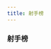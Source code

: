 ```yaml
---
title: 射手榜
---
```


### 射手榜

<GoalRank rank="1" name="斯克兰兹" state="sk" goals="3" />
<GoalRank rank="1" name="加克波" state="nl" goals="3" />
<GoalRank rank="1" name="米考塔泽" state="ge" goals="3" />
<GoalRank rank="1" name="穆西亚拉" state="de" goals="3" />
<GoalRank rank="1" name="奥尔莫" state="es" goals="3" />
<GoalRank rank="1" name="凯恩" state="gb-eng" goals="3" />

<GoalRank rank="7" name="菲尔克鲁格" state="de" goals="2" />
<GoalRank rank="7" name="鲁伊斯" state="es" goals="2" />
<GoalRank rank="7" name="R.马林" state="ro" goals="2" />
<GoalRank rank="7" name="恩博洛" state="ch" goals="2" />
<GoalRank rank="7" name="德米拉尔" state="tr" goals="2" />
<GoalRank rank="7" name="马伦" state="at" goals="2" />
<GoalRank rank="7" name="哈弗茨" state="de" goals="2" />
<GoalRank rank="7" name="贝林厄姆" state="gb-eng" goals="2" />

<GoalRank rank="15" name="维尔茨" state="de" goals="1" />
<GoalRank rank="15" name="詹" state="de" goals="1" />
<GoalRank rank="15" name="杜阿" state="ch" goals="1" />
<GoalRank rank="15" name="阿比切尔" state="ch" goals="1" />
<GoalRank rank="15" name="瓦尔加" state="hu" goals="1" />
<GoalRank rank="15" name="莫拉塔" state="es" goals="1" />
<GoalRank rank="15" name="卡瓦哈尔" state="es" goals="1" />
<GoalRank rank="15" name="巴伊拉米" state="al" goals="1" />
<GoalRank rank="15" name="巴斯托尼" state="it" goals="1" />
<GoalRank rank="15" name="巴雷拉" state="it" goals="1" />
<GoalRank rank="15" name="布克萨" state="pl" goals="1" />
<GoalRank rank="15" name="韦霍斯特" state="nl" goals="1" />
<GoalRank rank="15" name="埃里克森" state="dk" goals="1" />
<GoalRank rank="15" name="詹扎" state="si" goals="1" />
<GoalRank rank="15" name="斯坦丘" state="ro" goals="1" />
<GoalRank rank="15" name="德拉古斯" state="ro" goals="1" />
<GoalRank rank="15" name="沃贝尔" state="fr" goals="1" />
<GoalRank rank="15" name="米尔德尔" state="tr" goals="1" />
<GoalRank rank="15" name="居莱尔" state="tr" goals="1" />
<GoalRank rank="15" name="阿克图科格鲁" state="tr" goals="1" />
<GoalRank rank="15" name="普罗沃德" state="cz" goals="1" />
<GoalRank rank="15" name="孔塞桑" state="pt" goals="1" />
<GoalRank rank="15" name="拉奇" state="al" goals="1" />
<GoalRank rank="15" name="克拉马里奇" state="hr" goals="1" />
<GoalRank rank="15" name="贾苏拉" state="al" goals="1" />
<GoalRank rank="15" name="京多安" state="de" goals="1" />
<GoalRank rank="15" name="麦克托米奈" state="gb-sct" goals="1" />
<GoalRank rank="15" name="沙奇里" state="ch" goals="1" />
<GoalRank rank="15" name="卡尔尼奇尼克" state="si" goals="1" />
<GoalRank rank="15" name="约维奇" state="rs" goals="1" />
<GoalRank rank="15" name="尤尔曼德" state="dk" goals="1" />
<GoalRank rank="15" name="沙帕伦科" state="ua" goals="1" />
<GoalRank rank="15" name="亚列姆丘克" state="ua" goals="1" />
<GoalRank rank="15" name="特劳纳" state="at" goals="1" />
<GoalRank rank="15" name="皮亚特克" state="pl" goals="1" />
<GoalRank rank="15" name="鲍姆加特纳" state="at" goals="1" />
<GoalRank rank="15" name="阿瑙托维奇" state="at" goals="1" />
<GoalRank rank="15" name="B·席尔瓦" state="pt" goals="1" />
<GoalRank rank="15" name="B·费尔南德斯" state="pt" goals="1" />
<GoalRank rank="15" name="蒂莱曼斯" state="be" goals="1" />
<GoalRank rank="15" name="德布劳内" state="be" goals="1" />
<GoalRank rank="15" name="恩多耶" state="ch" goals="1" />
<GoalRank rank="15" name="索博思" state="hu" goals="1" />
<GoalRank rank="15" name="费兰·托雷斯" state="es" goals="1" />
<GoalRank rank="15" name="莫德里奇" state="hr" goals="1" />
<GoalRank rank="15" name="扎卡尼" state="it" goals="1" />
<GoalRank rank="15" name="姆巴佩" state="fr" goals="1" />
<GoalRank rank="15" name="莱万多夫斯基" state="pl" goals="1" />
<GoalRank rank="15" name="德佩" state="nl" goals="1" />
<GoalRank rank="15" name="施密德" state="at" goals="1" />
<GoalRank rank="15" name="萨比策" state="at" goals="1" />
<GoalRank rank="15" name="杜达" state="sk" goals="1" />
<GoalRank rank="15" name="克瓦拉茨赫利亚" state="ge" goals="1" />
<GoalRank rank="15" name="恰尔汗奥卢" state="tr" goals="1" />
<GoalRank rank="15" name="索切克" state="cz" goals="1" />
<GoalRank rank="15" name="托松" state="tr" goals="1" />
<GoalRank rank="15" name="弗罗伊勒" state="ch" goals="1" />
<GoalRank rank="15" name="巴尔加斯" state="ch" goals="1" />
<GoalRank rank="15" name="罗德里" state="es" goals="1" />
<GoalRank rank="15" name="威廉姆斯" state="es" goals="1" />
<GoalRank rank="15" name="格雷戈里奇" state="at" goals="1" />
<GoalRank rank="15" name="梅里诺" state="es" goals="1" />
<GoalRank rank="15" name="萨卡" state="gb-eng" goals="1" />
<GoalRank rank="15" name="德弗里" state="nl" goals="1" />
<GoalRank rank="15" name="阿卡丁" state="tr" goals="1" />
<GoalRank rank="15" name="穆阿尼" state="fr" goals="1" />
<GoalRank rank="15" name="亚马尔" state="es" goals="1" />
<GoalRank rank="15" name="西蒙斯" state="nl" goals="1" />
<GoalRank rank="15" name="沃特金斯" state="gb-eng" goals="1" />


